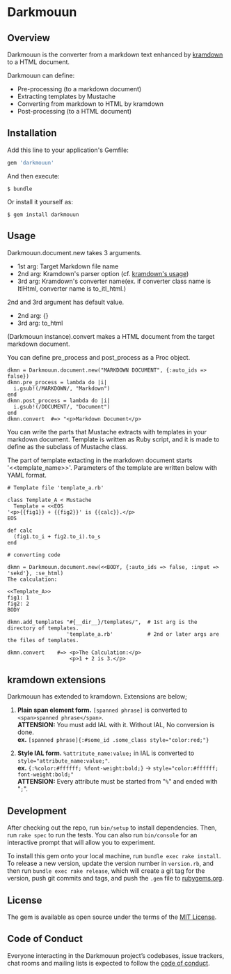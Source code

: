 # Darkmouun

## Overview

Darkmouun is the converter from a markdown text enhanced by [kramdown](https://github.com/gettalong/kramdown) to a HTML document.

Darkmouun can define: 
  * Pre-processing (to a markdown document)
  * Extracting templates by Mustache
  * Converting from markdown to HTML by kramdown
  * Post-processing (to a HTML document)

## Installation

Add this line to your application's Gemfile:

```ruby
gem 'darkmouun'
```

And then execute:

    $ bundle

Or install it yourself as:

    $ gem install darkmouun

## Usage

Darkmouun.document.new takes 3 arguments.

* 1st arg: Target Markdown file name
* 2nd arg: Kramdown's parser option (cf. [kramdown's usage](https://kramdown.gettalong.org/documentation.html#usage))
* 3rd arg: Kramdown's converter name(ex. if converter class name is ItlHtml, converter name is to_itl_html.)

2nd and 3rd argument has default value. 

* 2nd arg: {}
* 3rd arg: to_html

(Darkmouun instance).convert makes a HTML document from the target markdown document.

You can define pre_process and post_process as a Proc object.

```
dkmn = Darkmouun.document.new("MARKDOWN DOCUMENT", {:auto_ids => false})
dkmn.pre_process = lambda do |i|
  i.gsub!(/MARKDOWN/, "Markdown")
end
dkmn.post_process = lambda do |i|
  i.gsub!(/DOCUMENT/, "Document")
end
dkmn.convert  #=> "<p>Markdown Document</p>
```

You can write the parts that Mustache extracts with templates in your markdown document.
Template is written as Ruby script, and it is made to define as the subclass of Mustache class.

The part of template extacting in the markdown document starts '<<template_name>>'.
Parameters of the template are written below with YAML format.

```
# Template file 'template_a.rb'

class Template_A < Mustache
  Template = <<EOS
'<p>{{fig1}} + {{fig2}}' is {{calc}}.</p>
EOS

def calc
  (fig1.to_i + fig2.to_i).to_s
end
```

```
# converting code

dkmn = Darkmouun.document.new(<<BODY, {:auto_ids => false, :input => 'sekd'}, :se_html)
The calculation:

<<Template_A>>
fig1: 1
fig2: 2
BODY

dkmn.add_templates "#{__dir__}/templates/",  # 1st arg is the directory of templates.
                   'template_a.rb'           # 2nd or later args are the files of templates.

dkmn.convert    #=> <p>The Calculation:</p>
                    <p>1 + 2 is 3.</p>
```

## kramdown extensions

Darkmouun has extended to kramdown. Extensions are below;

1. **Plain span element form.** `[spanned phrase]` is converted to `<span>spanned phrase</span>`.<br/>**ATTENSION:** You must add IAL with it. Without IAL, No conversion is done.<br/>**ex.** `[spanned phrase]{:#some_id .some_class style="color:red;"}`

2. **Style IAL form.** `%attritute_name:value;` in IAL is converted to `style="attribute_name:value;"`.<br/>**ex.** `{:%color:#ffffff; %font-weight:bold;}` -> `style="color:#ffffff; font-weight:bold;"`<br/>**ATTENSION:** Every attribute must be started from "`%`" and ended with "`;`".

## Development

After checking out the repo, run `bin/setup` to install dependencies. Then, run `rake spec` to run the tests. You can also run `bin/console` for an interactive prompt that will allow you to experiment.

To install this gem onto your local machine, run `bundle exec rake install`. To release a new version, update the version number in `version.rb`, and then run `bundle exec rake release`, which will create a git tag for the version, push git commits and tags, and push the `.gem` file to [rubygems.org](https://rubygems.org).

## License

The gem is available as open source under the terms of the [MIT License](https://opensource.org/licenses/MIT).

## Code of Conduct

Everyone interacting in the Darkmouun project’s codebases, issue trackers, chat rooms and mailing lists is expected to follow the [code of conduct](https://github.com/[USERNAME]/darkmouun/blob/master/CODE_OF_CONDUCT.md).
